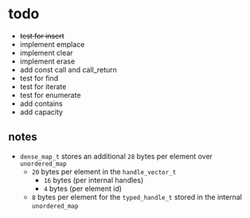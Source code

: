 # todo

- ~~test for insert~~
- implement emplace
- implement clear
- implement erase
- add const call and call_return
- test for find
- test for iterate
- test for enumerate
- add contains
- add capacity

## notes

- `dense_map_t` stores an additional `28` bytes per element over `unordered_map`
  - `20` bytes per element in the `handle_vector_t`
    - `16` bytes (per internal handles)
    - `4` bytes (per element id)
  - `8` bytes per element for the `typed_handle_t` stored in the internal `unordered_map`

